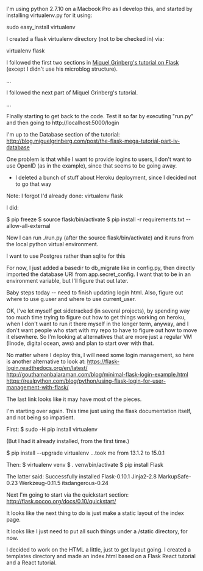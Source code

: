 
I'm using python 2.7.10 on a Macbook Pro as I develop this, and started by installing virtualenv.py for it using:

sudo easy_install virtualenv

I created a flask virtualenv directory (not to be checked in) via:

virtualenv flask

I followed the first two sections in [Miquel Grinberg's tutorial on Flask](http://blog.miguelgrinberg.com/post/the-flask-mega-tutorial-part-ii-templates)
(except I didn't use his microblog structure). 

...

I followed the next part of Miquel Grinberg's tutorial.

...

Finally starting to get back to the code. Test it so far by executing "run.py" and
then going to http://localhost:5000/login

I'm up to the Database section of the tutorial: http://blog.miguelgrinberg.com/post/the-flask-mega-tutorial-part-iv-database

One problem is that while I want to provide logins to users, I don't want to use OpenID (as in the example),
since that seems to be going away. 

* I deleted a bunch of stuff about Heroku deployment, since I decided not to go that way

Note: I forgot I'd already done: virtualenv flask

I did:

$ pip freeze
$ source flask/bin/activate
$ pip install -r requirements.txt --allow-all-external

Now I can run ./run.py (after the source flask/bin/activate) and it runs from the local python virtual environment.

I want to use Postgres rather than sqlite for this 

For now, I just added a basedir to db_migrate like in config.py, then directly imported
the database URI from app.secret_config. I want that to be in an environment variable,
but I'll figure that out later.

Baby steps today -- need to finish updating login html. Also, figure out where to use g.user
and where to use current_user.

OK, I've let myself get sidetracked (in several projects), by spending way too much time
trying to figure out how to get things working on heroku, when I don't want to run it there myself in the
longer term, anyway, and I don't want people who start with my repo to have to figure out how to move
it elsewhere. So I'm looking at alternatives that are more just a regular VM (linode, digital ocean, aws)
and plan to start over with that.

No matter where I deploy this, I will need some login management, so here is another alternative to look at:
https://flask-login.readthedocs.org/en/latest/
http://gouthamanbalaraman.com/blog/minimal-flask-login-example.html
https://realpython.com/blog/python/using-flask-login-for-user-management-with-flask/

The last link looks like it may have most of the pieces.

I'm starting over again. This time just using the flask documentation itself, and not being
so impatient.

First: 
$ sudo -H pip install virtualenv

(But I had it already installed, from the first time.)

$ pip install --upgrade virtualenv
...took me from 13.1.2 to 15.0.1

Then:
$ virtualenv venv
$ . venv/bin/activate
$ pip install Flask

The latter said:
Successfully installed Flask-0.10.1 Jinja2-2.8 MarkupSafe-0.23 Werkzeug-0.11.5 itsdangerous-0.24

Next I'm going to start via the quickstart section: http://flask.pocoo.org/docs/0.10/quickstart/

It looks like the next thing to do is just make a static layout of the index page.

It looks like I just need to put all such things under a /static directory, for now.

I decided to work on the HTML a little, just to get layout going. I created a templates directory
and made an index.html based on a Flask React tutorial and a React tutorial.

